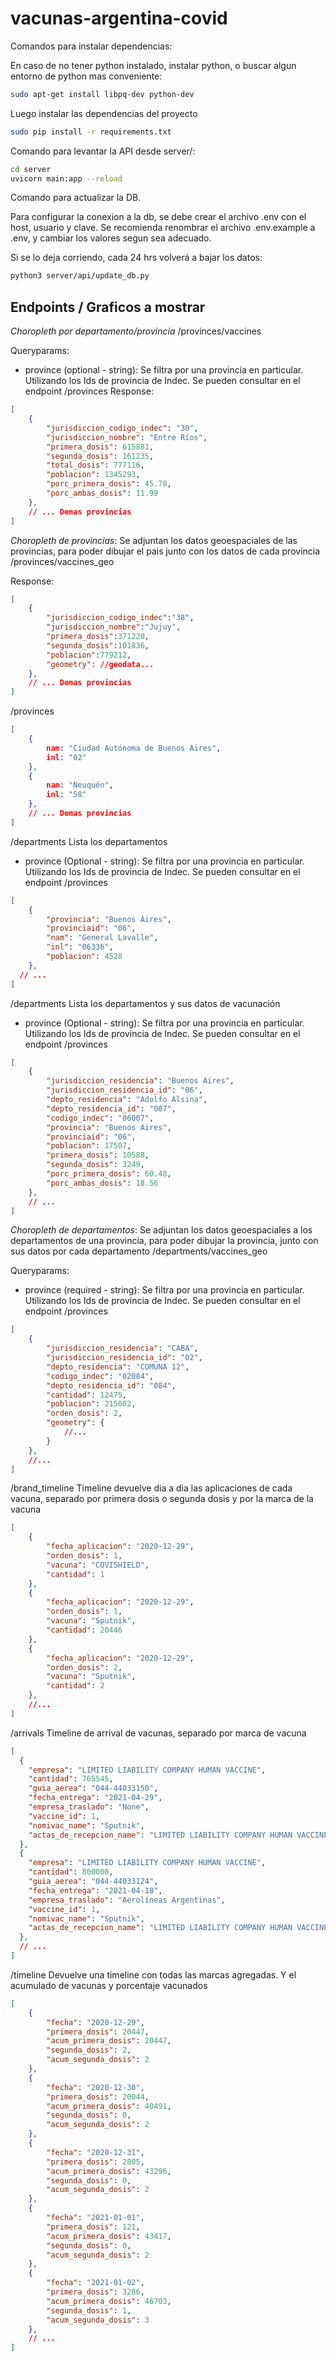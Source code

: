 # vacunas-argentina-covid

Comandos para instalar dependencias:

En caso de no tener python instalado, instalar python, o buscar algun entorno de python mas conveniente:

```sh
sudo apt-get install libpq-dev python-dev
```

Luego instalar las dependencias del proyecto

```sh
sudo pip install -r requirements.txt
```

Comando para levantar la API desde server/:
```sh
cd server
uvicorn main:app --reload
```

Comando para actualizar la DB.

Para configurar la conexion a la db, se debe crear el archivo .env con el host, usuario y clave. Se recomienda renombrar el archivo .env.example a .env, y cambiar los valores segun sea adecuado.

Si se lo deja corriendo, cada 24 hrs volverá a bajar los datos:
```sh
python3 server/api/update_db.py
```

## Endpoints / Graficos a mostrar


*Choropleth por departamento/provincia*
/provinces/vaccines

Queryparams:
- province (optional - string): Se filtra por una provincia en particular. Utilizando los Ids de provincia de Indec. Se pueden consultar en el endpoint /provinces
Response:
```json
[
    {
        "jurisdiccion_codigo_indec": "30",
        "jurisdiccion_nombre": "Entre Ríos",
        "primera_dosis": 615881,
        "segunda_dosis": 161235,
        "total_dosis": 777116,
        "poblacion": 1345293,
        "porc_primera_dosis": 45.78,
        "porc_ambas_dosis": 11.99
    },
    // ... Demas provincias
]
```

*Choropleth de provincias*: Se adjuntan los datos geoespaciales de las provincias, para poder dibujar el pais junto con los datos de cada provincia
/provinces/vaccines_geo

Response:
```json
[
    {
        "jurisdiccion_codigo_indec":"38",
        "jurisdiccion_nombre":"Jujuy",
        "primera_dosis":371220,
        "segunda_dosis":101836,
        "poblacion":779212,
        "geometry": //geodata...
    },
    // ... Demas provincias
]
```

/provinces
```json
[
    {
        nam: "Ciudad Autónoma de Buenos Aires",
        inl: "02"
    },
    {
        nam: "Neuquén",
        inl: "58"
    },
    // ... Demas provincias
]
```

/departments
Lista los departamentos
- province (Optional - string): Se filtra por una provincia en particular. Utilizando los Ids de provincia de Indec. Se pueden consultar en el endpoint /provinces
```json
[
    {
        "provincia": "Buenos Aires",
        "provinciaid": "06",
        "nam": "General Lavalle",
        "inl": "06336",
        "poblacion": 4528
    },
  // ...
]
```

/departments
Lista los departamentos y sus datos de vacunación
- province (Optional - string): Se filtra por una provincia en particular. Utilizando los Ids de provincia de Indec. Se pueden consultar en el endpoint /provinces
```json
[
    {
        "jurisdiccion_residencia": "Buenos Aires",
        "jurisdiccion_residencia_id": "06",
        "depto_residencia": "Adolfo Alsina",
        "depto_residencia_id": "007",
        "codigo_indec": "06007",
        "provincia": "Buenos Aires",
        "provinciaid": "06",
        "poblacion": 17507,
        "primera_dosis": 10588,
        "segunda_dosis": 3249,
        "porc_primera_dosis": 60.48,
        "porc_ambas_dosis": 18.56
    },
    // ...
]
```

*Choropleth de departamentos*: Se adjuntan los datos geoespaciales a los departamentos de una provincia,  para poder dibujar la provincia, junto con sus datos por cada departamento
/departments/vaccines_geo

Queryparams:
- province (required - string): Se filtra por una provincia en particular. Utilizando los Ids de provincia de Indec. Se pueden consultar en el endpoint /provinces
```json
[
    {
        "jurisdiccion_residencia": "CABA",
        "jurisdiccion_residencia_id": "02",
        "depto_residencia": "COMUNA 12",
        "codigo_indec": "02084",
        "depto_residencia_id": "084",
        "cantidad": 12475,
        "poblacion": 215002,
        "orden_dosis": 2,
        "geometry": {
            //...
        }
    },
    //...
]
```

/brand_timeline
Timeline devuelve dia a dia las aplicaciones de cada vacuna, separado por primera dosis o segunda dosis y por la marca de la vacuna
```json
[
    {
        "fecha_aplicacion": "2020-12-29",
        "orden_dosis": 1,
        "vacuna": "COVISHIELD",
        "cantidad": 1
    },
    {
        "fecha_aplicacion": "2020-12-29",
        "orden_dosis": 1,
        "vacuna": "Sputnik",
        "cantidad": 20446
    },
    {
        "fecha_aplicacion": "2020-12-29",
        "orden_dosis": 2,
        "vacuna": "Sputnik",
        "cantidad": 2
    },
    //...
]
```

/arrivals
Timeline de arrival de vacunas, separado por marca de vacuna
```json
[
  {
    "empresa": "LIMITED LIABILITY COMPANY HUMAN VACCINE",
    "cantidad": 765545,
    "guia_aerea": "044-44033150",
    "fecha_entrega": "2021-04-29",
    "empresa_traslado": "None",
    "vaccine_id": 1,
    "nomivac_name": "Sputnik",
    "actas_de_recepcion_name": "LIMITED LIABILITY COMPANY HUMAN VACCINE"
  },
  {
    "empresa": "LIMITED LIABILITY COMPANY HUMAN VACCINE",
    "cantidad": 800000,
    "guia_aerea": "044-44033124",
    "fecha_entrega": "2021-04-18",
    "empresa_traslado": "Aerolíneas Argentinas",
    "vaccine_id": 1,
    "nomivac_name": "Sputnik",
    "actas_de_recepcion_name": "LIMITED LIABILITY COMPANY HUMAN VACCINE"
  },
  // ...
]
```

/timeline
Devuelve una timeline con todas las marcas agregadas. Y el acumulado de vacunas y porcentaje vacunados
```json
[
    {
        "fecha": "2020-12-29",
        "primera_dosis": 20447,
        "acum_primera_dosis": 20447,
        "segunda_dosis": 2,
        "acum_segunda_dosis": 2
    },
    {
        "fecha": "2020-12-30",
        "primera_dosis": 20044,
        "acum_primera_dosis": 40491,
        "segunda_dosis": 0,
        "acum_segunda_dosis": 2
    },
    {
        "fecha": "2020-12-31",
        "primera_dosis": 2805,
        "acum_primera_dosis": 43296,
        "segunda_dosis": 0,
        "acum_segunda_dosis": 2
    },
    {
        "fecha": "2021-01-01",
        "primera_dosis": 121,
        "acum_primera_dosis": 43417,
        "segunda_dosis": 0,
        "acum_segunda_dosis": 2
    },
    {
        "fecha": "2021-01-02",
        "primera_dosis": 3286,
        "acum_primera_dosis": 46703,
        "segunda_dosis": 1,
        "acum_segunda_dosis": 3
    },
    // ...
]
```
